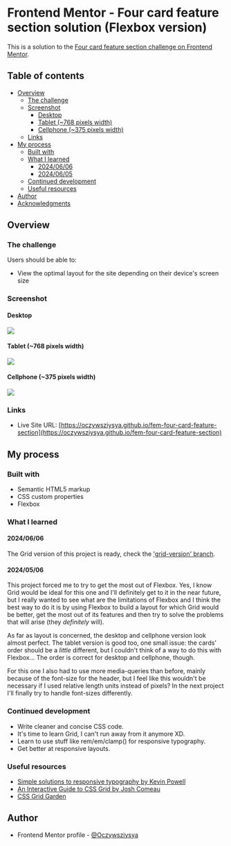 # Frontend Mentor - Four card feature section solution (Flexbox version)

This is a solution to the [Four card feature section challenge on Frontend Mentor](https://www.frontendmentor.io/challenges/four-card-feature-section-weK1eFYK).
## Table of contents

- [Overview](#overview)
  - [The challenge](#the-challenge)
  - [Screenshot](#screenshot)
    - [Desktop](#desktop)
    - [Tablet (~768 pixels width)](#tablet-768-pixels-width)
    - [Cellphone (~375 pixels width)](#cellphone-375-pixels-width)
  - [Links](#links)
- [My process](#my-process)
  - [Built with](#built-with)
  - [What I learned](#what-i-learned)
    - [2024/06/06](#20240606)
    - [2024/06/05](#20240605)
  - [Continued development](#continued-development)
  - [Useful resources](#useful-resources)
- [Author](#author)
- [Acknowledgments](#acknowledgments)

## Overview

### The challenge

Users should be able to:

- View the optimal layout for the site depending on their device's screen size

### Screenshot

#### Desktop
![](./screenshots/screenshot-desktop.png)

#### Tablet (~768 pixels width)
![](./screenshots/screenshot-tablet.png)

#### Cellphone (~375 pixels width)
![](./screenshots/screenshot-cellphone.png)

### Links

- Live Site URL: [https://oczywsziysya.github.io/fem-four-card-feature-section](https://oczywsziysya.github.io/fem-four-card-feature-section)

## My process

### Built with

- Semantic HTML5 markup
- CSS custom properties
- Flexbox

### What I learned

#### 2024/06/06
The Grid version of this project is ready, check the ['grid-version' branch](https://github.com/Oczywsziysya/fem-four-card-feature-section/tree/grid-version).

#### 2024/05/06

This project forced me to try to get the most out of Flexbox. Yes, I know Grid would be ideal for this one and I'll definitely get to it in the near future, but I really wanted to see what are the limitations of Flexbox and I think the best way to do it is by using Flexbox to build a layout for which Grid would be better, get the most out of its features and then try to solve the problems that will arise (they *definitely* will).

As far as layout is concerned, the desktop and cellphone version look almost perfect. The tablet version is good too, one small issue: the cards' order should be a *little* different, but I couldn't think of a way to do this with Flexbox... The order is correct for desktop and cellphone, though.

For this one I also had to use more media-queries than before, mainly because of the font-size for the header, but I feel like this wouldn't be necessary if I used relative length units instead of pixels? In the next project I'll finally try to handle font-sizes differently.

### Continued development

* Write cleaner and concise CSS code.
* It's time to learn Grid, I can't run away from it anymore XD.
* Learn to use stuff like rem/em/clamp() for responsive typography.
* Get better at responsive layouts.

### Useful resources

- [Simple solutions to responsive typography by Kevin Powell](https://www.youtube.com/watch?v=wARbgs5Fmuw&ab_channel=KevinPowell)
- [An Interactive Guide to CSS Grid by Josh Comeau](https://www.joshwcomeau.com/css/interactive-guide-to-grid/)
- [CSS Grid Garden](https://cssgridgarden.com/)

## Author

- Frontend Mentor profile - [@Oczywsziysya](https://www.frontendmentor.io/profile/Oczywsziysya)
